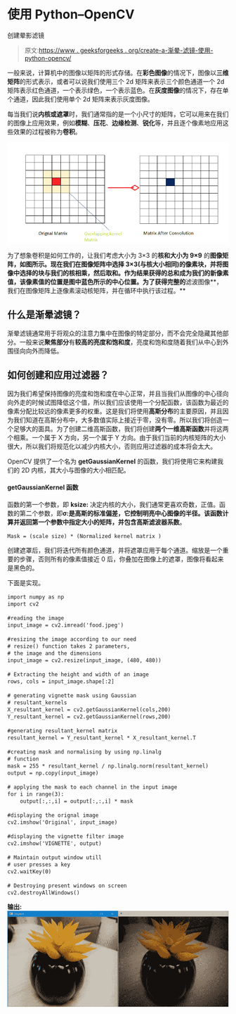 # 使用 Python–OpenCV

创建晕影滤镜

> 原文:[https://www . geeksforgeeks . org/create-a-渐晕-滤镜-使用-python-opencv/](https://www.geeksforgeeks.org/create-a-vignette-filter-using-python-opencv/)

一般来说，计算机中的图像以矩阵的形式存储。在**彩色图像**的情况下，图像以**三维矩阵**的形式表示，或者可以说我们使用三个 2d 矩阵来表示三个颜色通道一个 2d 矩阵表示红色通道，一个表示绿色，一个表示蓝色。在**灰度图像**的情况下，存在单个通道，因此我们使用单个 2d 矩阵来表示灰度图像。

每当我们说**内核或遮罩**时，我们通常指的是一个小尺寸的矩阵，它可以用来在我们的图像上应用效果，例如**模糊**、**压花**、**边缘检测**、**锐化**等，并且逐个像素地应用这些效果的过程被称为**卷积**。

![](img/13f9b5de47b0312eba153290d755e047.png)

为了想象卷积是如何工作的，让我们考虑大小为 3×3 的**核和大小为 9×9** 的**图像矩阵，如图所示。现在我们在图像矩阵中选择 3×3(与核大小相同)的像素块，并将图像中选择的块与我们的核相乘，然后取和。作为结果获得的总和成为我们的新像素值，该像素值的位置是图中蓝色所示的中心位置。为了获得完整的**滤波图像**，我们在图像矩阵上逐像素滚动核矩阵，并在循环中执行该过程。**

## 什么是渐晕滤镜？

渐晕滤镜通常用于将观众的注意力集中在图像的特定部分，而不会完全隐藏其他部分。一般来说**聚焦部分**有**较高的亮度和饱和度**，亮度和饱和度随着我们从中心到外围径向向外而降低。

## 如何创建和应用过滤器？

因为我们希望保持图像的亮度和饱和度在中心正常，并且当我们从图像的中心径向向外走的时候试图降低这个值，所以我们应该使用一个分配函数，该函数为最近的像素分配比较远的像素更多的权重。这是我们将使用**高斯分布**的主要原因，并且因为我们知道在高斯分布中，大多数值实际上接近于零，没有零。所以我们将创造一个足够大的面具。为了创建二维高斯函数，我们将创建**两个一维高斯函数**并将这两个相乘。一个属于 X 方向，另一个属于 Y 方向。由于我们当前的内核矩阵的大小很大，所以我们将规范化以减少内核大小，否则应用过滤器的成本将会太大。

OpenCV 提供了一个名为 **getGaussianKernel** 的函数，我们将使用它来构建我们的 2D 内核，其大小与图像的大小相匹配。

#### getGaussianKernel 函数

函数的第一个参数，即 **ksize:** 决定内核的大小，我们通常更喜欢奇数，正值。函数的第二个参数，即**σ:**是高斯的标准偏差，它控制明亮中心图像的半径。该函数计算并返回第一个参数中指定大小的矩阵，并包含**高斯滤波器系数**。

```
Mask = (scale size) * (Normalized kernel matrix )
```

创建遮罩后，我们将迭代所有颜色通道，并将遮罩应用于每个通道。缩放是一个重要的步骤，否则所有的像素值接近 0 后，你叠加在图像上的遮罩，图像将看起来是黑色的。

下面是实现。

```
import numpy as np
import cv2

#reading the image 
input_image = cv2.imread('food.jpeg')

#resizing the image according to our need 
# resize() function takes 2 parameters,  
# the image and the dimensions 
input_image = cv2.resize(input_image, (480, 480))

# Extracting the height and width of an image 
rows, cols = input_image.shape[:2]

# generating vignette mask using Gaussian 
# resultant_kernels
X_resultant_kernel = cv2.getGaussianKernel(cols,200)
Y_resultant_kernel = cv2.getGaussianKernel(rows,200)

#generating resultant_kernel matrix 
resultant_kernel = Y_resultant_kernel * X_resultant_kernel.T

#creating mask and normalising by using np.linalg
# function
mask = 255 * resultant_kernel / np.linalg.norm(resultant_kernel)
output = np.copy(input_image)

# applying the mask to each channel in the input image
for i in range(3):
    output[:,:,i] = output[:,:,i] * mask

#displaying the orignal image   
cv2.imshow('Original', input_image)

#displaying the vignette filter image 
cv2.imshow('VIGNETTE', output)

# Maintain output window utill 
# user presses a key 
cv2.waitKey(0)

# Destroying present windows on screen 
cv2.destroyAllWindows() 
```

**输出:**
![](img/fbc665476a07460bb9794980dd59c798.png)